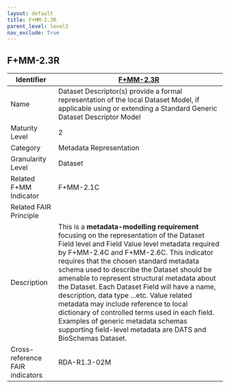 ```yaml
---
layout: default
title: F+MM-2.3R
parent_level: level2
nav_exclude: True
---
```


## F+MM-2.3R

| Identifier | [F+MM-2.3R](https://github.com/FAIRplus/Data-Maturity/blob/indicator-definitions/docs/_indicators/E.%20F+MM-2.3R.md) |
| ---------- | ----------|
| Name | Dataset Descriptor(s) provide a formal representation of the local Dataset Model, if applicable using or extending a Standard Generic Dataset Descriptor Model |
| Maturity Level | 2 |
| Category | Metadata Representation |
| Granularity Level | Dataset |
| Related F+MM Indicator| F+MM-2.1C|
| Related FAIR Principle | |
| Description | This is a **metadata-modelling requirement** focusing on the representation of the Dataset Field level and Field Value level metadata required by F+MM-2.4C and F+MM-2.6C. This indicator requires that the chosen standard metadata schema used to describe the Dataset should be amenable to represent structural metadata about the Dataset. Each Dataset Field will have a name, description, data type ...etc. Value related metadata may include reference to local dictionary of controlled terms used in each field. Examples of generic metadata schemas supporting field-level metadata are DATS and BioSchemas Dataset.|
| Cross-reference FAIR indicators | RDA-R1.3-02M |
